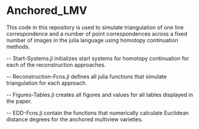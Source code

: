 # Anchored_LMV

This code in this repository is used to simulate triangulation of one line correspondence and a number of point correspondences across a fixed number of images in the julia language using homotopy continuation methods. 

-- Start-Systems.jl initializes start systems for homotopy continuation for each of the reconstruction approaches.

-- Reconstruction-Fcns.jl defines all julia functions that simulate triangulation for each approach.

-- Figures-Tables.jl creates all figures and values for all tables displayed in the paper.

-- EDD-Fcns.jl contain the functions that numerically calculate Euclidean distance degrees for the anchored multiview varieties.
